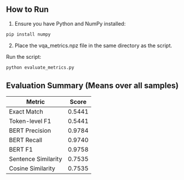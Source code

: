 ## How to Run

1. Ensure you have Python and NumPy installed:

```bash
pip install numpy
```

2. Place the vqa_metrics.npz file in the same directory as the script.


Run the script:
```bash
python evaluate_metrics.py
```

## Evaluation Summary (Means over all samples)

| Metric               | Score   |
|----------------------|---------|
| Exact Match          | 0.5441  | 
| Token-level F1       | 0.5441  |
| BERT Precision       | 0.9784  |
| BERT Recall          | 0.9740  |
| BERT F1              | 0.9758  |
| Sentence Similarity  | 0.7535  |
| Cosine Similarity    | 0.7535  |

